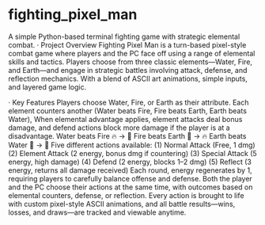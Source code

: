 # fighting_pixel_man
A simple Python-based terminal fighting game with strategic elemental combat.
· Project Overview
Fighting Pixel Man is a turn-based pixel-style combat game where players and the PC face off using a range of elemental skills and tactics. Players choose from three classic elements—Water, Fire, and Earth—and engage in strategic battles involving attack, defense, and reflection mechanics. With a blend of ASCII art animations, simple inputs, and layered game logic.

·  Key Features
Players choose Water, Fire, or Earth as their attribute. Each element counters another (Water beats Fire, Fire beats Earth, Earth beats Water), When elemental advantage applies, element attacks deal bonus damage, and defend actions block more damage if the player is at a disadvantage.
    Water beats Fire 🔥 → 🌊
    Fire beats Earth 🌱 → 🔥
    Earth beats Water 🌊 → 🌱
Five different actions available:
(1) Normal Attack (Free, 1 dmg)
(2) Element Attack (2 energy, bonus dmg if countering)
(3) Special Attack (5 energy, high damage)
(4) Defend (2 energy, blocks 1–2 dmg)
(5) Reflect (3 energy, returns all damage received)
Each round, energy regenerates by 1, requiring players to carefully balance offense and defense. Both the player and the PC choose their actions at the same time, with outcomes based on elemental counters, defense, or reflection. Every action is brought to life with custom pixel-style ASCII animations, and all battle results—wins, losses, and draws—are tracked and viewable anytime.
